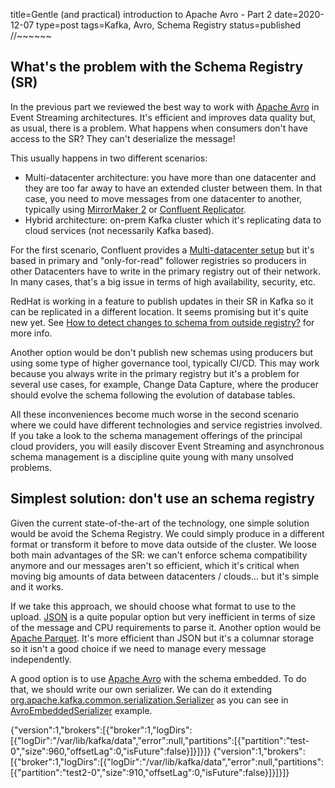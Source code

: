 title=Gentle (and practical) introduction to Apache Avro - Part 2
date=2020-12-07
type=post
tags=Kafka, Avro, Schema Registry
status=published
//~~~~~~

## What's the problem with the Schema Registry (SR)

<!-- TODO: add link to the previous part -->

In the previous part we reviewed the best way to work with [Apache Avro] in
Event Streaming architectures. It's efficient and improves data quality
but, as usual, there is a problem. What happens when consumers don't have
access to the SR? They can't deserialize the message!

This usually happens in two different scenarios:

- Multi-datacenter architecture: you have more than one datacenter and they are
  too far away to have an extended cluster between them. In that case, you need
  to move messages from one datacenter to another, typically using [MirrorMaker
  2] or [Confluent Replicator].
- Hybrid architecture: on-prem Kafka cluster which it's replicating data to
  cloud services (not necessarily Kafka based).

For the first scenario, Confluent provides a [Multi-datacenter setup] but it's
based in primary and "only-for-read" follower registries so producers in other
Datacenters have to write in the primary registry out of their network. In many
cases, that's a big issue in terms of high availability, security, etc.

RedHat is working in a feature to publish updates in their SR in Kafka so it can
be replicated in a different location. It seems promising but it's quite new yet.
See [How to detect changes to schema from outside registry?] for more info.

Another option would be don't publish new schemas using producers but using
some type of higher governance tool, typically CI/CD. This may work because you
always write in the primary registry but it's a problem for several use cases,
for example, Change Data Capture, where the producer should evolve the schema
following the evolution of database tables.

All these inconveniences become much worse in the second scenario where we
could have different technologies and service registries involved. If you take
a look to the schema management offerings of the principal cloud providers, you
will easily discover Event Streaming and asynchronous schema management is
a discipline quite young with many unsolved problems.

## Simplest solution: don't use an schema registry

Given the current state-of-the-art of the technology, one simple solution would
be avoid the Schema Registry. We could simply produce in a different format or
transform it before to move data outside of the cluster. We loose both main
advantages of the SR: we can't enforce schema compatibility anymore and our
messages aren't so efficient, which it's critical when moving big amounts of
data between datacenters / clouds... but it's simple and it works.

If we take this approach, we should choose what format to use to the upload.
[JSON] is a quite popular option but very inefficient in terms of size of the
message and CPU requirements to parse it. Another option would be [Apache
Parquet].  It's more efficient than JSON but it's a columnar storage so it
isn't a good choice if we need to manage every message independently.

A good option is to use [Apache Avro] with the schema embedded. To do that, we
should write our own serializer. We can do it extending
[org.apache.kafka.common.serialization.Serializer] as you can see in
[AvroEmbeddedSerializer] example.

<!-- TODO: compare Avro+schema with JSON

> docker-compose exec broker kafka-log-dirs --bootstrap-server localhost:9092 \
--topic-list test  --describe
-->

{"version":1,"brokers":[{"broker":1,"logDirs":[{"logDir":"/var/lib/kafka/data","error":null,"partitions":[{"partition":"test-0","size":960,"offsetLag":0,"isFuture":false}]}]}]}
{"version":1,"brokers":[{"broker":1,"logDirs":[{"logDir":"/var/lib/kafka/data","error":null,"partitions":[{"partition":"test2-0","size":910,"offsetLag":0,"isFuture":false}]}]}]}



[Apache Avro]: https://avro.apache.org/
[MirrorMaker 2]: https://cwiki.apache.org/confluence/display/KAFKA/KIP-382%3A+MirrorMaker+2.0
[Confluent Replicator]: https://docs.confluent.io/platform/current/multi-dc-deployments/replicator/index.html
[Multi-datacenter setup]: https://docs.confluent.io/6.0.0/schema-registry/multidc.html#multi-datacenter-setup
[How to detect changes to schema from outside registry?]: https://github.com/Apicurio/apicurio-registry/issues/823
[JSON]: https://en.wikipedia.org/wiki/JSON
[Apache Parquet]: https://parquet.apache.org/
[org.apache.kafka.common.serialization.Serializer]: https://kafka.apache.org/082/javadoc/org/apache/kafka/common/serialization/Serializer.html
[org.apache.kafka.common.serialization.Deserializer]: https://kafka.apache.org/082/javadoc/org/apache/kafka/common/serialization/Deserializer.html
[AvroEmbeddedSerializer]: TODO
